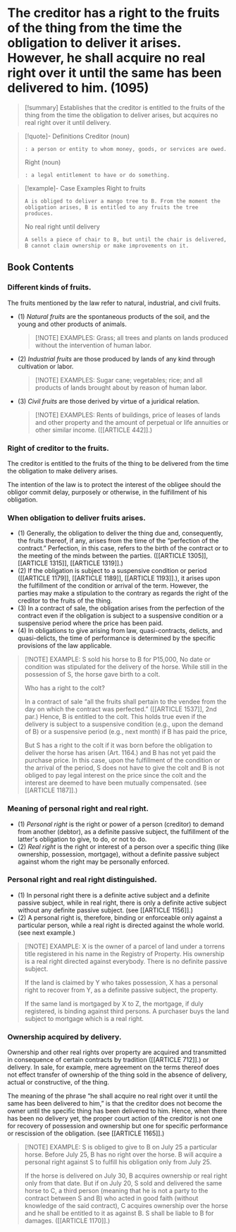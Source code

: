 # The creditor has a right to the fruits of the thing from the time the obligation to deliver it arises. However, he shall acquire no real right over it until the same has been delivered to him. (1095)

> [!summary] Establishes that the creditor is entitled to the fruits of the thing from the time the obligation to deliver arises, but acquires no real right over it until delivery.

> [!quote]- Definitions
> Creditor (noun)
> ```
> : a person or entity to whom money, goods, or services are owed.
> ```
> Right (noun)
> ```
> : a legal entitlement to have or do something.
> ```

> [!example]-  Case Examples
> Right to fruits
> ```
> A is obliged to deliver a mango tree to B. From the moment the obligation arises, B is entitled to any fruits the tree produces.
> ```
> No real right until delivery
> ```
> A sells a piece of chair to B, but until the chair is delivered, B cannot claim ownership or make improvements on it.
> ```

## Book Contents

### Different kinds of fruits.
The fruits mentioned by the law refer to natural, industrial, and civil fruits.

- (1) *Natural fruits* are the spontaneous products of the soil, and the young and other products of animals.
    > [!NOTE] EXAMPLES:
    > Grass; all trees and plants on lands produced without the intervention of human labor.
- (2) *Industrial fruits* are those produced by lands of any kind through cultivation or labor.
    > [!NOTE] EXAMPLES:
    > Sugar cane; vegetables; rice; and all products of lands brought about by reason of human labor.
- (3) *Civil fruits* are those derived by virtue of a juridical relation.
    > [!NOTE] EXAMPLES:
    > Rents of buildings, price of leases of lands and other property and the amount of perpetual or life annuities or other similar income. ([[ARTICLE 442]].)

### Right of creditor to the fruits.
The creditor is entitled to the fruits of the thing to be delivered from the time the obligation to make delivery arises.

The intention of the law is to protect the interest of the obligee should the obligor commit delay, purposely or otherwise, in the fulfillment of his obligation.

### When obligation to deliver fruits arises.

- (1) Generally, the obligation to deliver the thing due and, consequently, the fruits thereof, if any, arises from the time of the “perfection of the contract.” Perfection, in this case, refers to the birth of the contract or to the meeting of the minds between the parties. ([[ARTICLE 1305]], [[ARTICLE 1315]], [[ARTICLE 1319]].)
- (2) If the obligation is subject to a suspensive condition or period ([[ARTICLE 1179]], [[ARTICLE 1189]], [[ARTICLE 1193]].), it arises upon the fulfillment of the condition or arrival of the term. However, the parties may make a stipulation to the contrary as regards the right of the creditor to the fruits of the thing.
- (3) In a contract of sale, the obligation arises from the perfection of the contract even if the obligation is subject to a suspensive condition or a suspensive period where the price has been paid.
- (4) In obligations to give arising from law, quasi-contracts, delicts, and quasi-delicts, the time of performance is determined by the specific provisions of the law applicable.

> [!NOTE] EXAMPLE:
> S sold his horse to B for P15,000, No date or condition was stipulated for the delivery of the horse. While still in the possession of S, the horse gave birth to a colt.
>
> Who has a right to the colt?
>
> In a contract of sale “all the fruits shall pertain to the vendee from the day on which the contract was perfected.” ([[ARTICLE 1537]], 2nd par.) Hence, B is entitled to the colt. This holds true even if the delivery is subject to a suspensive condition (e.g., upon the demand of B) or a suspensive period (e.g., next month) if B has paid the price,
>
> But S has a right to the colt if it was born before the obligation to deliver the horse has arisen (Art. 1164.) and B has not yet paid the purchase price. In this case, upon the fulfillment of the condition or the arrival of the period, S does not have to give the colt and B is not obliged to pay legal interest on the price since the colt and the interest are deemed to have been mutually compensated. (see [[ARTICLE 1187]].)

### Meaning of personal right and real right.

- (1) *Personal right* is the right or power of a person (creditor) to demand from another (debtor), as a definite passive subject, the fulfillment of the latter's obligation to give, to do, or not to do.
- (2) *Real right* is the right or interest of a person over a specific thing (like ownership, possession, mortgage), without a definite passive subject against whom the right may be personally enforced.

### Personal right and real right distinguished.

- (1) In personal right there is a definite active subject and a definite passive subject, while in real right, there is only a definite active subject without any definite passive subject. (see [[ARTICLE 1156]].)
- (2) A personal right is, therefore, binding or enforceable only against a particular person, while a real right is directed against the whole world. (see next example.)

> [!NOTE] EXAMPLE:
> X is the owner of a parcel of land under a torrens title registered in his name in the Registry of Property. His ownership is a real right directed against everybody. There is no definite passive subject.
> 
> If the land is claimed by Y who takes possession, X has a personal right to recover from Y, as a definite passive subject, the property.
> 
> If the same land is mortgaged by X to Z, the mortgage, if duly registered, is binding against third persons. A purchaser buys the land subject to mortgage which is a real right.

### Ownership acquired by delivery.
Ownership and other real rights over property are acquired and transmitted in consequence of certain contracts by tradition ([[ARTICLE 712]].) or delivery. In sale, for example, mere agreement on the terms thereof does not effect transfer of ownership of the thing sold in the absence of delivery, actual or constructive, of the thing.

The meaning of the phrase “he shall acquire no real right over it until the same has been delivered to him,” is that the creditor does not become the owner until the specific thing has been delivered to him. Hence, when there has been no delivery yet, the proper court action of the creditor is not one for recovery of possession and ownership but one for specific performance or rescission of the obligation. (see [[ARTICLE 1165]].)


> [!NOTE] EXAMPLE:
> S is obliged to give to B on July 25 a particular horse. Before July 25, B has no right over the horse. B will acquire a personal right against S to fulfill his obligation only from July 25.
>
> If the horse is delivered on July 30, B acquires ownership or real right only from that date. But if on July 20, S sold and delivered the same horse to C, a third person (meaning that he is not a party to the contract between S and B) who acted in good faith (without knowledge of the said contract), C acquires ownership over the horse and he shall be entitled to it as against B. S shall be liable to B for damages. ([[ARTICLE 1170]].)
